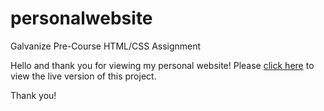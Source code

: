 # personalwebsite
Galvanize Pre-Course HTML/CSS Assignment


Hello and thank you for viewing my personal website!
Please <a href="https://allisonplusplus.github.io/personalwebsite/startbootstrap-one-page-wonder-gh-pages/index.html">click here</a> to view the live version of this
project.


Thank you! 
